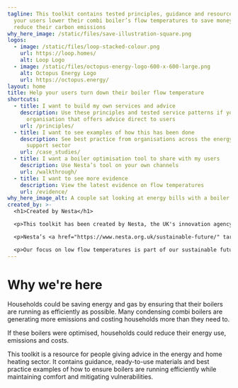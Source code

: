 ```yaml
---
tagline: This toolkit contains tested principles, guidance and resources to help
  your users lower their combi boiler’s flow temperatures to save money and
  reduce their carbon emissions
why_here_image: /static/files/save-illustration-square.png
logos:
  - image: /static/files/loop-stacked-colour.png
    url: https://loop.homes/
    alt: Loop Logo
  - image: /static/files/octopus-energy-logo-600-x-600-large.png
    alt: Octopus Energy Logo
    url: https://octopus.energy/
layout: home
title: Help your users turn down their boiler flow temperature
shortcuts:
  - title: I want to build my own services and advice
    description: Use these principles and tested service patterns if you are an
      organisation that offers advice direct to users
    url: /principles/
  - title: I want to see examples of how this has been done
    description: See best practice from organisations across the energy and consumer
      support sector
    url: /case_studies/
  - title: I want a boiler optimisation tool to share with my users
    description: Use Nesta’s tool on your own channels
    url: /walkthrough/
  - title: I want to see more evidence
    description: View the latest evidence on flow temperatures
    url: /evidence/
why_here_image_alt: A couple sat looking at energy bills with a boiler in the background
created_by: >-
  <h1>Created by Nesta</h1>

  <p>This toolkit has been created by Nesta, the UK's innovation agency for social good</p>

  <p>Nesta’s <a href="https://www.nesta.org.uk/sustainable-future/" target="_blank"> sustainable future mission</a> aim is to accelerate the decarbonisation of household activities in the UK and improve levels of productivity. Our goal is that, by 2030, the UK will have reduced household carbon emissions by 28 per cent from 2019 levels, and will be on track to reach zero by 2048.</p>

  <p>Our focus on low flow temperatures is part of our sustainable future mission’s aim to optimise current heating systems, with the goal of reducing emissions.</p>
---
```

# Why we're here

Households could be saving energy and gas by ensuring that their boilers are running as efficiently as possible. Many condensing combi boilers are generating more emissions and costing households more than they need to.

If these boilers were optimised, households could reduce their energy use, emissions and costs.

This toolkit is a resource for people giving advice in the energy and home heating sector. It contains guidance, ready-to-use materials and best practice examples of how to ensure boilers are running efficiently while maintaining comfort and mitigating vulnerabilities.